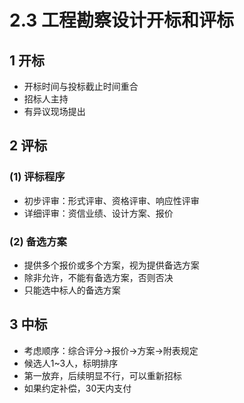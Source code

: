 # 2.3 工程勘察设计开标和评标

## 1 开标

* 开标时间与投标截止时间重合
* 招标人主持
* 有异议现场提出

## 2 评标

### (1) 评标程序

* 初步评审：形式评审、资格评审、响应性评审
* 详细评审：资信业绩、设计方案、报价

### (2) 备选方案

* 提供多个报价或多个方案，视为提供备选方案
* 除非允许，不能有备选方案，否则否决
* 只能选中标人的备选方案

## 3 中标

* 考虑顺序：综合评分→报价→方案→附表规定
* 候选人1\~3人，标明排序
* 第一放弃，后续明显不行，可以重新招标
* 如果约定补偿，30天内支付
